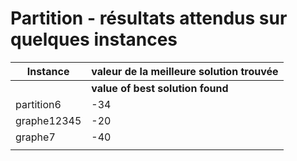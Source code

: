 # Partition - résultats attendus sur quelques instances

| Instance    | valeur de la meilleure solution trouvée |
| ----------- | --------------------------------------- |
|             | **value of best solution found**        |
| partition6  | -34                                     |
| graphe12345 | -20                                     |
| graphe7     | -40                                     |
|             |                                         |

